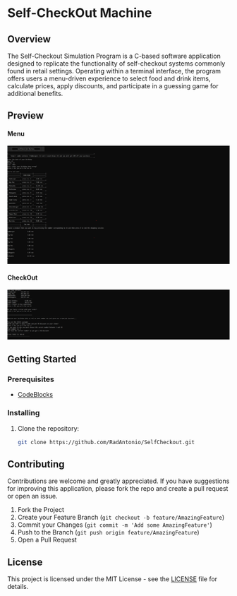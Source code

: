 # Self-CheckOut Machine

## Overview

The Self-Checkout Simulation Program is a C-based software application designed to replicate the functionality of self-checkout systems commonly found in retail settings. Operating within a terminal interface, the program offers users a menu-driven experience to select food and drink items, calculate prices, apply discounts, and participate in a guessing game for additional benefits.

## Preview
#### Menu
![Menu](assets/MenuAndBirthday.png)
#### CheckOut
![CheckOut](assets/CheckoutAndGame.png)

## Getting Started

### Prerequisites

- [CodeBlocks](https://www.codeblocks.org/downloads/)

### Installing
1. Clone the repository:
   ```bash
   git clone https://github.com/RadAntonio/SelfCheckout.git
   ```

## Contributing
Contributions are welcome and greatly appreciated. If you have suggestions for improving this application, please fork the repo and create a pull request or open an issue.

1. Fork the Project
2. Create your Feature Branch (`git checkout -b feature/AmazingFeature`)
3. Commit your Changes (`git commit -m 'Add some AmazingFeature'`)
4. Push to the Branch (`git push origin feature/AmazingFeature`)
5. Open a Pull Request

## License
This project is licensed under the MIT License - see the [LICENSE](LICENSE) file for details.